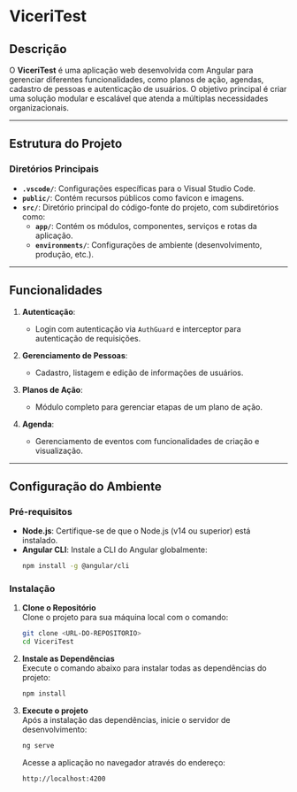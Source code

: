 # ViceriTest

## Descrição

O **ViceriTest** é uma aplicação web desenvolvida com Angular para gerenciar diferentes funcionalidades, como planos de ação, agendas, cadastro de pessoas e autenticação de usuários. O objetivo principal é criar uma solução modular e escalável que atenda a múltiplas necessidades organizacionais.

---

## Estrutura do Projeto

### Diretórios Principais

- **`.vscode/`**: Configurações específicas para o Visual Studio Code.
- **`public/`**: Contém recursos públicos como favicon e imagens.
- **`src/`**: Diretório principal do código-fonte do projeto, com subdiretórios como:
  - **`app/`**: Contém os módulos, componentes, serviços e rotas da aplicação.
  - **`environments/`**: Configurações de ambiente (desenvolvimento, produção, etc.).

---

## Funcionalidades

1. **Autenticação**:
   - Login com autenticação via `AuthGuard` e interceptor para autenticação de requisições.

2. **Gerenciamento de Pessoas**:
   - Cadastro, listagem e edição de informações de usuários.

3. **Planos de Ação**:
   - Módulo completo para gerenciar etapas de um plano de ação.

4. **Agenda**:
   - Gerenciamento de eventos com funcionalidades de criação e visualização.

---

## Configuração do Ambiente

### Pré-requisitos

- **Node.js**: Certifique-se de que o Node.js (v14 ou superior) está instalado.
- **Angular CLI**: Instale a CLI do Angular globalmente:
  ```bash
  npm install -g @angular/cli


### Instalação

1. **Clone o Repositório**  
   Clone o projeto para sua máquina local com o comando:
   ```bash
   git clone <URL-DO-REPOSITORIO>
   cd ViceriTest
   ```

2. **Instale as Dependências**  
   Execute o comando abaixo para instalar todas as dependências do projeto:
   ```bash
   npm install
   ```

3. **Execute o projeto**  
   Após a instalação das dependências, inicie o servidor de desenvolvimento:
   ```bash
   ng serve
   ```
   Acesse a aplicação no navegador através do endereço:
   ```
   http://localhost:4200
   ```

